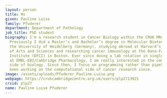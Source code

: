 ```yaml
---
layout: person
title: Ms
given: Pauline Luise
family: Pfuderer
department: Department of Pathology
job_title: PhD student
biography: I'm a research student in Cancer Biology within the CRUK MRes + PhD Programme.
  Previously I did a Master’s and Bachelor’s degree in Molecular Biotechnology at
  the University of Heidelberg (Germany), studying abroad at Harvard’s Graduate School
  of Arts and Sciences and researching cancer immunology at the Dana-Farber Cancer
  Institute (DFCI) in Boston. Ever since doing a lab rotation in single-cell RNA sequencing
  at EMBL-EBI/Cambridge Pharmacology, I am really interested in the computational
  side of biology. Since then, I focus on programming rather than pipetting and have
  been working on the computational side of cancer research since.
image: /assets/uploads/Pfuderer_Pauline-Luise.png
webpage: https://crukcambridgecentre.org.uk/users/plp2713921
crsid: plp27
name: Pauline Luise Pfuderer
---
```

